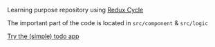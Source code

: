 Learning purpose repository using [Redux Cycle](https://github.com/cyclejs-community/redux-cycles)

The important part of the code is located in `src/component` & `src/logic`

[Try the (simple) todo app](https://skahrz.github.io/training-redux-cycle/)